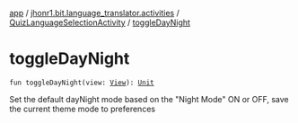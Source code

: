[app](../../index.md) / [jhonr1.bit.language_translator.activities](../index.md) / [QuizLanguageSelectionActivity](index.md) / [toggleDayNight](./toggle-day-night.md)

# toggleDayNight

`fun toggleDayNight(view: `[`View`](https://developer.android.com/reference/android/view/View.html)`): `[`Unit`](https://kotlinlang.org/api/latest/jvm/stdlib/kotlin/-unit/index.html)

Set the default dayNight mode based on the "Night Mode" ON or OFF, save the current theme mode to preferences

